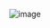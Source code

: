 ![image](https://github.com/victorvilardo/sistemaOficina/assets/71355084/80653796-79e1-4b7c-a199-0db8e6ced1ab)
